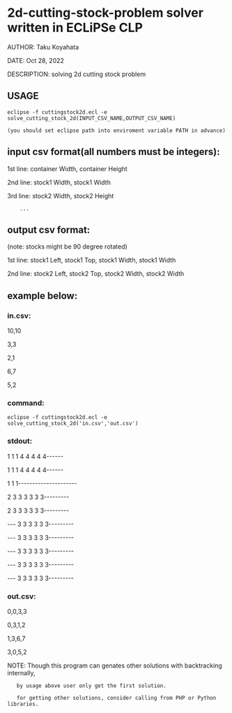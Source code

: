 # 2d-cutting-stock-problem solver written in ECLiPSe CLP

 AUTHOR:	Taku Koyahata
 
 DATE:		Oct 28, 2022
 
 DESCRIPTION:	solving 2d cutting stock problem

## USAGE
 
 	eclipse -f cuttingstock2d.ecl -e solve_cutting_stock_2d(INPUT_CSV_NAME,OUTPUT_CSV_NAME)
  
 	(you should set eclipse path into enviroment variable PATH in advance)

## input csv format(all numbers must be integers):
 
 1st line: container Width, container Height
 
 2nd line: stock1 Width, stock1 Width
 
 3rd line: stock2 Width, stock2 Height
 
 		...

## output csv format:	

(note: stocks might be 90 degree rotated)
 
 1st line: stock1 Left, stock1 Top, stock1 Width, stock1 Width
 
 2nd line: stock2 Left, stock2 Top, stock2 Width, stock2 Width

## example below:
 
### in.csv:
 
 10,10
 
 3,3
 
 2,1
 
 6,7
 
 5,2
 
### command:
 
 	eclipse -f cuttingstock2d.ecl -e solve_cutting_stock_2d('in.csv','out.csv')
  
 
### stdout:
 
   1  1  1  4  4  4  4  4------
   
   1  1  1  4  4  4  4  4------
   
   1  1  1---------------------
   
   2  3  3  3  3  3  3---------
   
   2  3  3  3  3  3  3---------
   
 ---  3  3  3  3  3  3---------
 
 ---  3  3  3  3  3  3---------
 
 ---  3  3  3  3  3  3---------
 
 ---  3  3  3  3  3  3---------
 
 ---  3  3  3  3  3  3---------
 
 
### out.csv:
 
 0,0,3,3
 
 0,3,1,2
 
 1,3,6,7
 
 3,0,5,2
 
 
 NOTE: Though this program can genates other solutions with backtracking internally, 
 
       by usage above user only get the first solution.
       
       for getting other solutions, consider calling from PHP or Python libraries.
